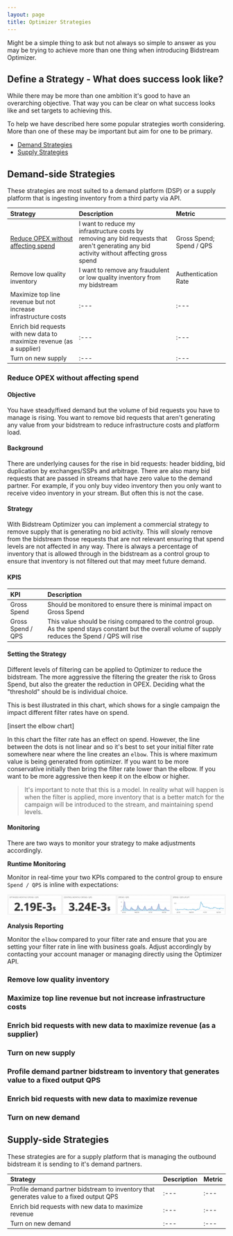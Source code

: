 ```yaml
---
layout: page
title: Optimizer Strategies
---
```


Might be a simple thing to ask but not always so simple to answer as you may be trying to achieve more than one thing when introducing Bidstream Optimizer.

## Define a Strategy - What does success look like?

While there may be more than one ambition it's good to have an overarching objective. That way you can be clear on what success looks like and set targets to achieving this.

To help we have described here some popular strategies worth considering. More than one of these may be important but aim for one to be primary.

* [Demand Strategies](#demand-side-strategies)
* [Supply Strategies](#supply-side-strategies)

<a id="#demand-side-strategies"></a>
## Demand-side Strategies

These strategies are most suited to a demand platform (DSP) or a supply platform that is ingesting inventory from a third party via API.

Strategy | Description | Metric
:--- | :--- | :---
[Reduce OPEX without affecting spend](#reduce-opex-without-affecting-spend) | I want to reduce my infrastructure costs by removing any bid requests that aren't generating any bid activity without affecting gross spend | Gross Spend; Spend / QPS
Remove low quality inventory | I want to remove any fraudulent or low quality inventory from my bidstream | Authentication Rate
Maximize top line revenue but not increase infrastructure costs | :--- | :---
Enrich bid requests with new data to maximize revenue (as a supplier) | :--- | :---
Turn on new supply | :--- | :---

<a id="#reduce-opex-without-affecting-spend"></a>
### Reduce OPEX without affecting spend

#### Objective

You have steady/fixed demand but the volume of bid requests you have to manage is rising. You want to remove bid requests that aren't generating any value from your bidstream to reduce infrastructure costs and platform load.

#### Background

There are underlying causes for the rise in bid requests: header bidding, bid duplication by exchanges/SSPs and arbitrage. There are also many bid requests that are passed in streams that have zero value to the demand partner. For example, if you only buy video inventory then you only want to receive video inventory in your stream. But often this is not the case.

#### Strategy

With Bidstream Optimizer you can implement a commercial strategy to remove supply that is generating no bid activity. This will slowly remove from the bidstream those requests that are not relevant ensuring that spend levels are not affected in any way. There is always a percentage of inventory that is allowed through in the bidstream as a control group to ensure that inventory is not filtered out that may meet future demand.

#### KPIS

KPI | Description
:--- | :---
Gross Spend | Should be monitored to ensure there is minimal impact on Gross Spend
Gross Spend / QPS | This value should be rising compared to the control group. As the spend stays constant but the overall volume of supply reduces the Spend / QPS will rise

#### Setting the Strategy

Different levels of filtering can be applied to Optimizer to reduce the bidstream. The more aggressive the filtering the greater the risk to Gross Spend, but also the greater the reduction in OPEX. Deciding what the "threshold" should be is individual choice.

This is best illustrated in this chart, which shows for a single campaign the impact different filter rates have on spend.

[insert the elbow chart]

In this chart the filter rate has an effect on spend. However, the line between the dots is not linear and so it's best to set your initial filter rate somewhere near where the line creates an `elbow`. This is where maximum value is being generated from optimizer. If you want to be more conservative initially then bring the filter rate lower than the elbow. If you want to be more aggressive then keep it on the elbow or higher.

> It's important to note that this is a model. In reality what will happen is when the filter is applied, more inventory that is a better match for the campaign will be introduced to the stream, and maintaining spend levels.

#### Monitoring

There are two ways to monitor your strategy to make adjustments accordingly.

__Runtime Monitoring__

Monitor in real-time your two KPIs compared to the control group to ensure `Spend / QPS` is inline with expectations:

![Datadog Spend Monitoring](monitor-spend.png)

__Analysis Reporting__

Monitor the `elbow` compared to your filter rate and ensure that you are setting your filter rate in line with business goals. Adjust accordingly by contacting your account manager or managing directly using the Optimizer API.

### Remove low quality inventory
### Maximize top line revenue but not increase infrastructure costs
### Enrich bid requests with new data to maximize revenue (as a supplier)
### Turn on new supply
### Profile demand partner bidstream to inventory that generates value to a fixed output QPS
### Enrich bid requests with new data to maximize revenue
### Turn on new demand

<a id="#supply-side-strategies"></a>
## Supply-side Strategies

These strategies are for a supply platform that is managing the outbound bidstream it is sending to it's demand partners.

Strategy | Description | Metric
:--- | :--- | :---
Profile demand partner bidstream to inventory that generates value to a fixed output QPS | :--- | :---
Enrich bid requests with new data to maximize revenue | :--- | :---
Turn on new demand | :--- | :---

